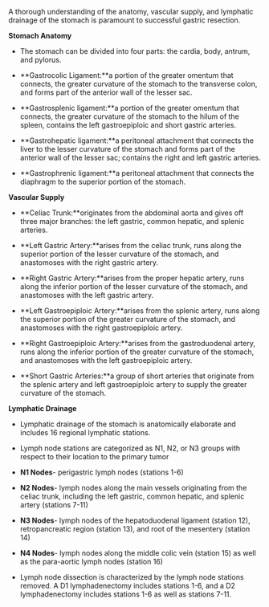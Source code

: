 A thorough understanding of the anatomy, vascular supply, and lymphatic drainage of the stomach is paramount to successful gastric resection.

**Stomach Anatomy**

- The stomach can be divided into four parts: the cardia, body, antrum, and pylorus.

- **Gastrocolic Ligament:**a portion of the greater omentum that connects, the greater curvature of the stomach to the transverse colon, and forms part of the anterior wall of the lesser sac.

- **Gastrosplenic ligament:**a portion of the greater omentum that connects, the greater curvature of the stomach to the hilum of the spleen, contains the left gastroepiploic and short gastric arteries.

- **Gastrohepatic ligament:**a peritoneal attachment that connects the liver to the lesser curvature of the stomach and forms part of the anterior wall of the lesser sac; contains the right and left gastric arteries.

- **Gastrophrenic ligament:**a peritoneal attachment that connects the diaphragm to the superior portion of the stomach.

**Vascular Supply**

- **Celiac Trunk:**originates from the abdominal aorta and gives off three major branches: the left gastric, common hepatic, and splenic arteries.

- **Left Gastric Artery:**arises from the celiac trunk, runs along the superior portion of the lesser curvature of the stomach, and anastomoses with the right gastric artery.

- **Right Gastric Artery:**arises from the proper hepatic artery, runs along the inferior portion of the lesser curvature of the stomach, and anastomoses with the left gastric artery.

- **Left Gastroepiploic Artery:**arises from the splenic artery, runs along the superior portion of the greater curvature of the stomach, and anastomoses with the right gastroepiploic artery.

- **Right Gastroepiploic Artery:**arises from the gastroduodenal artery, runs along the inferior portion of the greater curvature of the stomach, and anastomoses with the left gastroepiploic artery.

- **Short Gastric Arteries:**a group of short arteries that originate from the splenic artery and left gastroepiploic artery to supply the greater curvature of the stomach.

**Lymphatic Drainage**

- Lymphatic drainage of the stomach is anatomically elaborate and includes 16 regional lymphatic stations.

- Lymph node stations are categorized as N1, N2, or N3 groups with respect to their location to the primary tumor
- **N1 Nodes**- perigastric lymph nodes (stations 1-6)
- **N2 Nodes**- lymph nodes along the main vessels originating from the celiac trunk, including the left gastric, common hepatic, and splenic artery (stations 7-11)
- **N3 Nodes**- lymph nodes of the hepatoduodenal ligament (station 12), retropancreatic region (station 13), and root of the mesentery (station 14)
- **N4 Nodes**- lymph nodes along the middle colic vein (station 15) as well as the para-aortic lymph nodes (station 16)

- Lymph node dissection is characterized by the lymph node stations removed. A D1 lymphadenectomy includes stations 1-6, and a D2 lymphadenectomy includes stations 1-6 as well as stations 7-11.